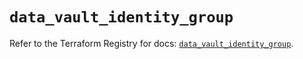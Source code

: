 # `data_vault_identity_group`

Refer to the Terraform Registry for docs: [`data_vault_identity_group`](https://registry.terraform.io/providers/hashicorp/vault/3.23.0/docs/data-sources/identity_group).
